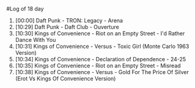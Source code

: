 #Log of 18 day

1. [00:00] Daft Punk - TRON: Legacy - Arena
1. [10:29] Daft Punk - Daft Club - Ouverture
1. [10:30] Kings of Convenience - Riot on an Empty Street - I'd Rather Dance With You
1. [10:31] Kings of Convenience - Versus - Toxic Girl (Monte Carlo 1963 Version)
1. [10:34] Kings of Convenience - Declaration of Dependence - 24-25
1. [10:35] Kings of Convenience - Riot on an Empty Street - Misread
1. [10:38] Kings of Convenience - Versus - Gold For The Price Of Silver (Erot Vs Kings Of Convenience Version)
